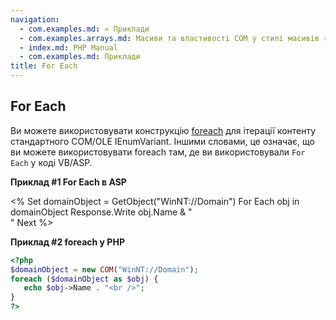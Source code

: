 ```yaml
---
navigation:
  - com.examples.md: « Приклади
  - com.examples.arrays.md: Масиви та властивості COM у стилі масивів »
  - index.md: PHP Manual
  - com.examples.md: Приклади
title: For Each
---
```

## For Each

Ви можете використовувати конструкцію [foreach](control-structures.foreach.md) для ітерації контенту стандартного COM/OLE IEnumVariant. Іншими словами, це означає, що ви можете використовувати foreach там, де ви використовували `For Each` у коді VB/ASP.

**Приклад #1 For Each в ASP**

<% Set domainObject = GetObject("WinNT://Domain") For Each obj in domainObject Response.Write obj.Name & "  
" Next %>

**Приклад #2 foreach у PHP**

```php
<?php
$domainObject = new COM("WinNT://Domain");
foreach ($domainObject as $obj) {
   echo $obj->Name . "<br />";
}
?>
```
